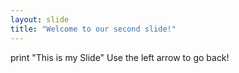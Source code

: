 ```yaml
---
layout: slide
title: "Welcome to our second slide!"
---
```

print "This is my Slide"
Use the left arrow to go back!
